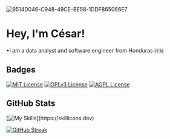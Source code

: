 ![9514D046-C948-49CE-BE58-1DDF865066E7](https://github.com/user-attachments/assets/bd90a6f5-411a-44cb-b174-20f7ec8c558e)


# Hey, I'm César!

•I am a data analyst and software engineer from Honduras 🇭🇳

## Badges


[![MIT License](https://img.shields.io/badge/License-MIT-green.svg)](https://choosealicense.com/licenses/mit/)
[![GPLv3 License](https://img.shields.io/badge/License-GPL%20v3-yellow.svg)](https://opensource.org/licenses/)
[![AGPL License](https://img.shields.io/badge/license-AGPL-blue.svg)](http://www.gnu.org/licenses/agpl-3.0)




## GitHub Stats

[![My Skills](https://skillicons.dev/icons?i=js,html,css,typescript,react,vue,ruby,php,mysql,python,aws,)](https://skillicons.dev)



[![GitHub Streak](https://github-readme-streak-stats.herokuapp.com?user=jungji777&theme=react)](https://git.io/streak-stats)
